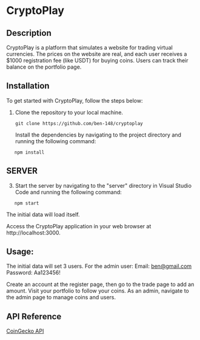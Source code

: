 # CryptoPlay

## Description

CryptoPlay is a platform that simulates a website for trading virtual currencies. The prices on the website are real, and each user receives a $1000 registration fee (like USDT) for buying coins. Users can track their balance on the portfolio page.

## Installation

To get started with CryptoPlay, follow the steps below:

1. Clone the repository to your local machine.

   ```shell
   git clone https://github.com/ben-148/cryptoplay
   ```

   Install the dependencies by navigating to the project directory and running the following command:

```shell
   npm install
```

## SERVER

3. Start the server by navigating to the "server" directory in Visual Studio Code and running the following command:

```shell
   npm start
```

The initial data will load itself.

Access the CryptoPlay application in your web browser at http://localhost:3000.

## Usage:

The initial data will set 3 users.
For the admin user:
Email: ben@gmail.com
Password: Aa123456!

Create an account at the register page, then go to the trade page to add an amount. Visit your portfolio to follow your coins. As an admin, navigate to the admin page to manage coins and users.

## API Reference

[CoinGecko API](https://www.coingecko.com/)
